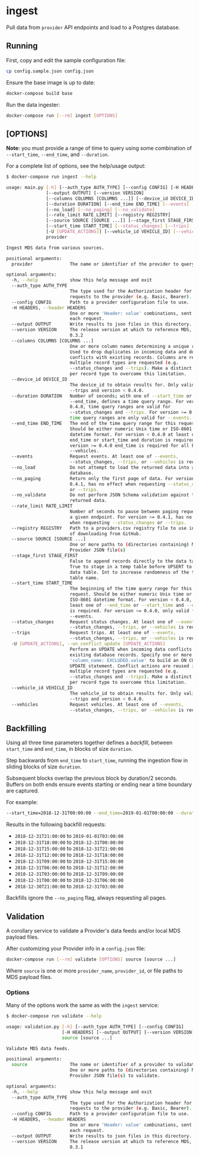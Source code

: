 # ingest

Pull data from `provider` API endpoints and load to a Postgres database.

## Running

First, copy and edit the sample configuration file:

```bash
cp config.sample.json config.json
```

Ensure the base image is up to date:

```bash
docker-compose build base
```

Run the data ingester:

```bash
docker-compose run [--rm] ingest [OPTIONS]
```

## [OPTIONS]

**Note:** you must provide a range of time to query using some combination of `--start_time`, `--end_time`, and `--duration`.

For a complete list of options, see the help/usage output:

```bash
$ docker-compose run ingest --help

usage: main.py [-h] [--auth_type AUTH_TYPE] [--config CONFIG] [-H HEADERS]
               [--output OUTPUT] [--version VERSION]
               [--columns COLUMNS [COLUMNS ...]] [--device_id DEVICE_ID]
               [--duration DURATION] [--end_time END_TIME] [--events]
               [--no_load] [--no_paging] [--no_validate]
               [--rate_limit RATE_LIMIT] [--registry REGISTRY]
               [--source SOURCE [SOURCE ...]] [--stage_first STAGE_FIRST]
               [--start_time START_TIME] [--status_changes] [--trips]
               [-U [UPDATE_ACTIONS]] [--vehicle_id VEHICLE_ID] [--vehicles]
               provider

Ingest MDS data from various sources.

positional arguments:
  provider              The name or identifier of the provider to query.

optional arguments:
  -h, --help            show this help message and exit
  --auth_type AUTH_TYPE
                        The type used for the Authorization header for
                        requests to the provider (e.g. Basic, Bearer).
  --config CONFIG       Path to a provider configuration file to use.
  -H HEADERS, --header HEADERS
                        One or more 'Header: value' combinations, sent with
                        each request.
  --output OUTPUT       Write results to json files in this directory.
  --version VERSION     The release version at which to reference MDS, e.g.
                        0.3.2
  --columns COLUMNS [COLUMNS ...]
                        One or more column names determining a unique record.
                        Used to drop duplicates in incoming data and detect
                        conflicts with existing records. Columns are reused if
                        multiple record types are requested (e.g.
                        --status_changes and --trips). Make a distinct request
                        per record type to overcome this limitation.
  --device_id DEVICE_ID
                        The device_id to obtain results for. Only valid for
                        --trips and version < 0.4.0.
  --duration DURATION   Number of seconds; with one of --start_time or
                        --end_time, defines a time query range. For version <
                        0.4.0, time query ranges are valid for
                        --status_changes and --trips. For version >= 0.4.0,
                        time query ranges are only valid for --events.
  --end_time END_TIME   The end of the time query range for this request.
                        Should be either numeric Unix time or ISO-8601
                        datetime format. For version < 0.4.0 at least one of
                        end_time or start_time and duration is required. For
                        version >= 0.4.0 end_time is required for all but
                        --vehicles.
  --events              Request events. At least one of --events,
                        --status_changes, --trips, or --vehicles is required.
  --no_load             Do not attempt to load the returned data into a
                        database.
  --no_paging           Return only the first page of data. For version >=
                        0.4.1, has no effect when requesting --status_changes
                        or --trips.
  --no_validate         Do not perform JSON Schema validation against the
                        returned data.
  --rate_limit RATE_LIMIT
                        Number of seconds to pause between paging requests to
                        a given endpoint. For version >= 0.4.1, has no effect
                        when requesting --status_changes or --trips.
  --registry REGISTRY   Path to a providers.csv registry file to use instead
                        of downloading from GitHub.
  --source SOURCE [SOURCE ...]
                        One or more paths to (directories containing) MDS
                        Provider JSON file(s)
  --stage_first STAGE_FIRST
                        False to append records directly to the data table.
                        True to stage in a temp table before UPSERT to the
                        data table. Int to increase randomness of the temp
                        table name.
  --start_time START_TIME
                        The beginning of the time query range for this
                        request. Should be either numeric Unix time or
                        ISO-8601 datetime format. For version < 0.4.0, at
                        least one of --end_time or --start_time and --duration
                        is required. For version >= 0.4.0, only valid for
                        --events.
  --status_changes      Request status changes. At least one of --events,
                        --status_changes, --trips, or --vehicles is required.
  --trips               Request trips. At least one of --events,
                        --status_changes, --trips, or --vehicles is required.
  -U [UPDATE_ACTIONS], --on_conflict_update [UPDATE_ACTIONS]
                        Perform an UPDATE when incoming data conflicts with
                        existing database records. Specify one or more
                        'column_name: EXCLUDED.value' to build an ON CONFLICT
                        UPDATE statement. Conflict actions are reused if
                        multiple record types are requested (e.g.
                        --status_changes and --trips). Make a distinct request
                        per record type to overcome this limitation.
  --vehicle_id VEHICLE_ID
                        The vehicle_id to obtain results for. Only valid for
                        --trips and version < 0.4.0.
  --vehicles            Request vehicles. At least one of --events,
                        --status_changes, --trips, or --vehicles is required.
```

## Backfilling

Using all three time parameters together defines a *backfill*, between `start_time` and `end_time`, in blocks of size `duration`.

Step backwards from `end_time` to `start_time`, running the ingestion flow in sliding blocks of size `duration`.

Subsequent blocks overlap the previous block by duration/2 seconds.
Buffers on both ends ensure events starting or ending near a time boundary are captured.

For example:

```bash
--start_time=2018-12-31T00:00:00 --end_time=2019-01-01T00:00:00 --duration=21600
```

Results in the following backfill requests:

* `2018-12-31T21:00:00` to `2019-01-01T03:00:00`
* `2018-12-31T18:00:00` to `2018-12-31T00:00:00`
* `2018-12-31T15:00:00` to `2018-12-31T21:00:00`
* `2018-12-31T12:00:00` to `2018-12-31T18:00:00`
* `2018-12-31T09:00:00` to `2018-12-31T15:00:00`
* `2018-12-31T06:00:00` to `2018-12-31T12:00:00`
* `2018-12-31T03:00:00` to `2018-12-31T09:00:00`
* `2018-12-31T00:00:00` to `2018-12-31T06:00:00`
* `2018-12-30T21:00:00` to `2018-12-31T03:00:00`

Backfills ignore the `--no_paging` flag, always requesting all pages.

## Validation

A corollary service to validate a Provider's data feeds and/or local MDS payload files.

After customizing your Provider info in a `config.json` file:

```bash
docker-compose run [--rm] validate [OPTIONS] source [source ...]
```

Where `source` is one or more `provider_name`, `provider_id`, or file paths to MDS payload files. 

### Options

Many of the options work the same as with the `ingest` service:

```bash
$ docker-compose run validate --help

usage: validation.py [-h] [--auth_type AUTH_TYPE] [--config CONFIG]
                     [-H HEADERS] [--output OUTPUT] [--version VERSION]
                     source [source ...]

Validate MDS data feeds.

positional arguments:
  source                The name or identifier of a provider to validate; or
                        One or more paths to (directories containing) MDS
                        Provider JSON file(s) to validate.

optional arguments:
  -h, --help            show this help message and exit
  --auth_type AUTH_TYPE
                        The type used for the Authorization header for
                        requests to the provider (e.g. Basic, Bearer).
  --config CONFIG       Path to a provider configuration file to use.
  -H HEADERS, --header HEADERS
                        One or more 'Header: value' combinations, sent with
                        each request.
  --output OUTPUT       Write results to json files in this directory.
  --version VERSION     The release version at which to reference MDS, e.g.
                        0.3.1
```
